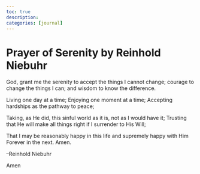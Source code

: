 ```yaml
---
toc: true
description:
categories: [journal]
---
```

# Prayer of Serenity by Reinhold Niebuhr

God, grant me the serenity
to accept the things I cannot change;
courage to change the things I can;
and wisdom to know the difference.

Living one day at a time;
Enjoying one moment at a time;
Accepting hardships as the pathway to peace;

Taking, as He did, this sinful world
as it is, not as I would have it;
Trusting that He will make all things right
if I surrender to His Will;

That I may be reasonably happy in this life
and supremely happy with Him
Forever in the next.
Amen.

–Reinhold Niebuhr

Amen